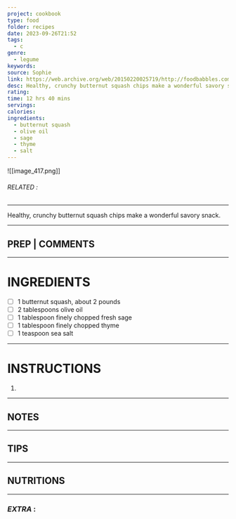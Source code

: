 ```yaml
---
project: cookbook
type: food
folder: recipes
date: 2023-09-26T21:52
tags:
  - c
genre:
  - legume
keywords: 
source: Sophie
link: https://web.archive.org/web/20150220025719/http://foodbabbles.com/2014/01/butternut-squash-chips/
desc: Healthy, crunchy butternut squash chips make a wonderful savory snack.
rating: 
time: 12 hrs 40 mins
servings: 
calories: 
ingredients:
  - butternut squash
  - olive oil
  - sage
  - thyme
  - salt
---
```


![[image_417.png]]
###### *RELATED* : 
---
Healthy, crunchy butternut squash chips make a wonderful savory snack.

---
## PREP | COMMENTS



---
# INGREDIENTS

- [ ] 1 butternut squash, about 2 pounds
- [ ] 2 tablespoons olive oil
- [ ] 1 tablespoon finely chopped fresh sage
- [ ] 1 tablespoon finely chopped thyme
- [ ] 1 teaspoon sea salt

---
# INSTRUCTIONS

1. 

---
## NOTES



---
## TIPS



---
## NUTRITIONS



---
### *EXTRA* :




